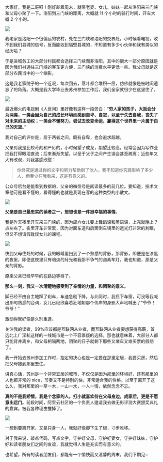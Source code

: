 大家好，我是二哥呀！刚好趁着周末，就带老婆、女儿、妹妹一起从洛阳来三门峡和父母小聚了一下。洛阳到三门峡的距离，大概就 11 个小时的骑行时间，开车大概 2 个小时。

![](https://cdn.tobebetterjavaer.com/tobebetterjavaer/images/xianliaolaoke/fumutuanju-1.png)

我老家是洛阳一个很偏远的农村，处在三门峡和洛阳的交界处，小时候看电视，收不到我们县城的信号，反而能收到隔壁县城的，不知道有多少小伙伴和我有类似的经历哈？

于是进城务工的大部分村民都会选择三门峡而非洛阳，其中的很大一部分原因就是因为我们村通往三门峡的客车更方便，三门峡的消费水平更低一些。我父母就是这部分农民当中的一个缩影。

这是我老家院子的一个近况，每次回去，落叶都会堆积一层，仿佛就像是被时间遗忘了的角落。大概是我大学毕业去苏州参加工作后，我们全家就很少在这里住了。

![](https://cdn.tobebetterjavaer.com/tobebetterjavaer/images/xianliaolaoke/fumutuanju-2.png)

最近爆火的电视剧《人世间》里好像有这样一段旁白：“**穷人家的孩子，大抵会分为两类，一类会因为自己的成长环境而感到自卑、自怨，以至于失去自我，丧失了对未来的主动权；一类会不懈努力，尝试去改变命运，赢得这个世界里一片属于自己的天空**。”

我对自己的评价是，居于两者之间。既有自卑，也会追求超越。

父亲对我是比较苛刻和严厉的，小时候望子成龙，期望比较高，经常会因为写作业把我打得眼泪直流；后来渐渐失望，以至于父子之间产生误会甚至疏离；近些年又大有改观，对我甚感欣慰：

>你终究是通过你的文字和努力帮助到了他人，我不知道你究竟影响了多少人，但至少在我看来，这是有意义的。

公众号后台是能看到数据的，父亲的微信号是阅读最多的前几位。要知道，技术文章他可是看不懂的，看得懂的也就是我现在写的这种类型的小散文。

![](https://cdn.tobebetterjavaer.com/tobebetterjavaer/images/xianliaolaoke/fumutuanju-3.png)

**父亲是自己最忠实的读者之一，想想也是一件挺幸福的事情**。

我是昨天夜里开车来三门峡的，因为周六女儿要上舞蹈课和英语课，上完就晚上 7 点左右了。夜里开车非常累，因为对面车道和后面倒车镜里的远光灯非常的刺眼，但又不想请假耽误女儿的课程。

![](https://cdn.tobebetterjavaer.com/tobebetterjavaer/images/xianliaolaoke/fumutuanju-4.png)

快到父母住处的时候，我的眼睛里扫到了一个熟悉的背影，那背影，即便是在漆黑的夜里，即便这夜里只有暗淡的月光和我那不争气的卤素车灯，我也知道，那是父亲的背影。

原来父亲已经早早的在路边等待了。

**那么一刻，我又一次清楚地感受到了亲情的力量，和团聚的意义**。

脚已经不由自主地踩了刹车，车速急剧下降，与此同时，我摇下车窗，可没等我喊出那句熟悉的台词，女儿已经欣喜若狂地朝那个伟岸的身影大声地喊出了“爷爷！爷爷！”

激动得就好像是久别重逢。

关注我的读者，99%应该都是互联网从业者，而互联网从业者要想获得高薪，首选北上广深杭这样的一线城市是一个不容置疑的选择。那也就意味着，大部分人都只能背井离乡，和父母相隔两地，团聚的日子就剩下那些又堵车又难买票的假期了。

我一开始去苏州参加工作时，抱定的决心也是一定要在那里定居，我要买房，然后把父母接到那里去住。

讲真心话，苏州是一个非常宜居的城市，不仅仅是因为那里的环境好，还有那里的人也都非常的 nice，节奏又不是特别的快，非常适合我的性格。以至于离开了这么久，我对那里的一草一木，一山一水，一人一情，依然念念不忘。

**真的不是我矫情，我是个念家的人。打小就喜欢待在父母身边，成家后，更是不愿意出远门**。前段时间，阿里云社区的一个负责人邀请我去做无影评测大赛颁奖典礼的嘉宾，被我各种理由推掉了。

![](https://cdn.tobebetterjavaer.com/tobebetterjavaer/images/xianliaolaoke/fumutuanju-5.png)

一想到要离开家，又是只身一人，我就好像脚下生了根，寸步难移。

对于我来说，敲点代码，写点文字，守护好父母，守护好妻女，守护好妹妹，守护好和读者朋友们之间的友谊，我就觉得人生是充实而有意义的。

也希望，所有的读者朋友们，都能有一个愉快而又温馨的周末。我们下期见~




























